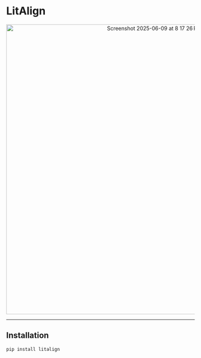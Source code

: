 # LitAlign

<div align="center">
  <img width="776" alt="Screenshot 2025-06-09 at 8 17 26 PM" src="https://github.com/user-attachments/assets/f467df25-9c63-4ca4-bd9b-a404ecb32a73" />
</div>

---

## Installation

```bash
pip install litalign
```
